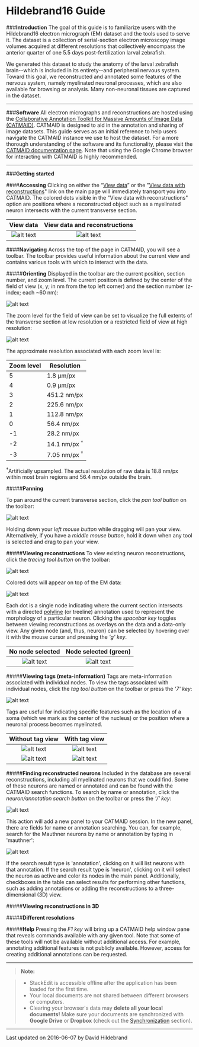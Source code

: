 Hildebrand16 Guide
===================

###**Introduction**
The goal of this guide is to familiarize users with the Hildebrand16 electron micrograph (EM) dataset and the tools used to serve it. The dataset is a collection of serial-section electron microscopy image volumes acquired at different resolutions that collectively encompass the anterior quarter of one 5.5 days post-fertilization larval zebrafish.

We generated this dataset to study the anatomy of the larval zebrafish brain--which is included in its entirety--and peripheral nervous system. Toward this goal, we reconstructed and annotated some features of the nervous system, namely myelinated neuronal processes, which are also available for browsing or analysis. Many non-neuronal tissues are captured in the dataset.

----------

###**Software**
All electron micrographs and reconstructions are hosted using the [Collaborative Annotation Toolkit for Massive Amounts of Image Data (CATMAID)](http://catmaid.org/). CATMAID is designed to aid in the annotation and sharing of image datasets. This guide serves as an initial reference to help users navigate the CATMAID instance we use to host the dataset. For a more thorough understanding of the software and its functionality, please visit the [CATMAID documentation page](http://catmaid.readthedocs.org/).
Note that using the Google Chrome browser for interacting with CATMAID is highly recommended.

----------

###**Getting started**

####**Accessing**
Clicking on either the “[View data](http://hildebrand16.neurodata.io/catmaid/?pid=3&zp=537540&yp=351910&xp=303051&tool=navigator&sid0=2&s0=4)” or the "[View data with reconstructions](http://hildebrand16.neurodata.io/catmaid/?pid=3&zp=537540&yp=351910.65&xp=303051.44999999995&tool=tracingtool&sid0=2&s0=4)" link on the main page will immediately transport you into CATMAID.
The colored dots visible in the "View data with reconstructions" option are positions where a reconstructed object such as a myelinated neuron intersects with the current transverse section.

| View data        | View data and reconstructions |
|:----------------:|:-----------------------------:|
| ![alt text][Vd]  | ![alt text][Vdar]             |
[Vd]: https://github.com/davidhildebrand/hildebrand16/raw/master/images/View_data_small.png "View data"
[Vdar]: https://github.com/davidhildebrand/hildebrand16/raw/master/images/View_data_and_reconstructions_small.png "View data and reconstructions"

####**Navigating**
Across the top of the page in CATMAID, you will see a toolbar. The toolbar provides useful information about the current view and contains various tools with which to interact with the data.

#####**Orienting**
Displayed in the toolbar are the current position, section number, and zoom level.
The current position is defined by the center of the field of view (x, y; in nm from the top left corner) and the section number (z-index; each ~60 nm):

![alt text][Tbl]

The zoom level for the field of view can be set to visualize the full extents of the transverse section at low resolution or a restricted field of view at high resolution:

![alt text][Tbz]

The approximate resolution associated with each zoom level is:

| Zoom level | Resolution              |
|------------|-------------------------|
| 5          | 1.8 μm/px               |
| 4          | 0.9 μm/px               |
| 3          | 451.2 nm/px             |
| 2          | 225.6 nm/px             |
| 1          | 112.8 nm/px             |
| 0          | 56.4 nm/px              |
| -1         | 28.2 nm/px              |
| -2         | 14.1 nm/px <sup>†</sup> |
| -3         | 7.05 nm/px <sup>†</sup> |

<sup>†</sup>Artificially upsampled. The actual resolution of raw data is 18.8 nm/px within most brain regions and 56.4 nm/px outside the brain.

[Tbl]: https://github.com/davidhildebrand/hildebrand16/raw/master/images/Toolbar_location.png "Toolbar location"
[Tbz]: https://github.com/davidhildebrand/hildebrand16/raw/master/images/Toolbar_zoom.png "Toolbar zoom"

#####**Panning**

To pan around the current transverse section, click the *pan tool button* on the toolbar:

![alt text][Tbp]

Holding down your *left mouse button* while dragging will pan your view.
Alternatively, if you have a *middle mouse button*, hold it down when any tool is selected and drag to pan your view.

[Tbp]: https://github.com/davidhildebrand/hildebrand16/raw/master/images/Toolbar_pan.png "Toolbar pan"

#####**Viewing reconstructions**
To view existing neuron reconstructions, click the *tracing tool button* on the toolbar:

![alt text][Tbt]

Colored dots will appear on top of the EM data:

![alt text][Vdar]

Each dot is a single node indicating where the current section intersects with a directed [polyline](https://en.wikipedia.org/wiki/Polyline) (or treeline) annotation used to represent the morphology of a particular neuron.
Clicking the *spacebar key* toggles between viewing reconstructions as overlays on the data and a data-only view.
Any given node (and, thus, neuron) can be selected by hovering over it with the mouse cursor and pressing the *'g' key*.

| No node selected   | Node selected (green) |
|:------------------:|:---------------------:|
| ![alt text][Nns]  | ![alt text][Ns]        |

[Tbt]: https://github.com/davidhildebrand/hildebrand16/raw/master/images/Toolbar_tracing.png "Toolbar tracing"
[Nns]: https://github.com/davidhildebrand/hildebrand16/raw/master/images/Node_noneselected.png "Nodes, none selected"
[Ns]: https://github.com/davidhildebrand/hildebrand16/raw/master/images/Node_selected.png "Node selected"

#####**Viewing tags (meta-information)**
Tags are meta-information associated with individual nodes. To view the tags associated with individual nodes, click the *tag tool button* on the toolbar or press the *'7' key*:

![alt text][Tbtg]

Tags are useful for indicating specific features such as the location of a soma (which we mark as the center of the nucleus) or the position where a neuronal process becomes myelinated.

| Without tag view   | With tag view         |
|:------------------:|:---------------------:|
| ![alt text][Tswo]  | ![alt text][Tsw]      |
| ![alt text][Tmwo]  | ![alt text][Tmw]      |

[Tbtg]: https://github.com/davidhildebrand/hildebrand16/raw/master/images/Toolbar_tags.png "Toolbar tags"
[Tmwo]: https://github.com/davidhildebrand/hildebrand16/raw/master/images/Tag_myelinated_without.png "Myelination event without tag"
[Tmw]: https://github.com/davidhildebrand/hildebrand16/raw/master/images/Tag_myelinated_with.png "Myelination event with tag"
[Tswo]: https://github.com/davidhildebrand/hildebrand16/raw/master/images/Tag_soma_without.png "Soma without tag"
[Tsw]: https://github.com/davidhildebrand/hildebrand16/raw/master/images/Tag_soma_with.png "Soma with tag"

#####**Finding reconstructed neurons**
Included in the database are several reconstructions, including all myelinated neurons that we could find. Some of these neurons are named or annotated and can be found with the CATMAID search functions.
To search by name or annotation, click the *neuron/annotation search button* on the toolbar or press the *'/' key*:

![alt text][Tbns]

This action will add a new panel to your CATMAID session. In the new panel, there are fields for name or annotation searching. You can, for example, search for the Mauthner neurons by name or annotation by typing in 'mauthner':

![alt text][NAs]

If the search result type is 'annotation', clicking on it will list neurons with that annotation.
If the search result type is 'neuron', clicking on it will select the neuron as active and color its nodes in the main panel.
Additionally, checkboxes in the table can select results for performing other functions, such as adding annotations or adding the reconstructions to a three-dimensional (3D) view.

[Tbns]: https://github.com/davidhildebrand/hildebrand16/raw/master/images/Toolbar_neuronsearch.png "Neuron/annotation search"
[NAs]: https://github.com/davidhildebrand/hildebrand16/raw/master/images/Neuron_search_small.png "Neuron/annotation search"

#####**Viewing reconstructions in 3D**


#####**Different resolutions**


#####**Help**
Pressing the *F1 key* will bring up a CATMAID help window pane that reveals commands available with any given tool. Note that some of these tools will not be available without additional access. For example, annotating additional features is not publicly available. However, access for creating additional annotations can be requested.

----------

> **Note:**

> - StackEdit is accessible offline after the application has been loaded for the first time.
> - Your local documents are not shared between different browsers or computers.
> - Clearing your browser's data may **delete all your local documents!** Make sure your documents are synchronized with **Google Drive** or **Dropbox** (check out the [<i class="icon-refresh"></i> Synchronization](#synchronization) section).



----------
Last updated on 2016-06-07 by David Hildebrand
<!--se_discussion_list:{"h41SbNlsqb3mtPdQeOIdtotf":{"selectionStart":8977,"type":"conflict","selectionEnd":8987,"discussionIndex":"h41SbNlsqb3mtPdQeOIdtotf"}}-->